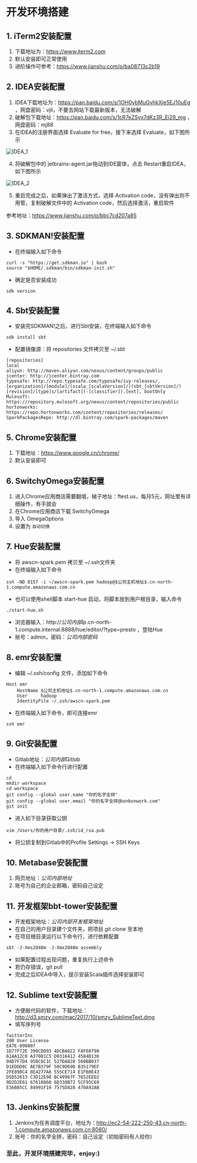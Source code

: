 # 开发环境搭建
## 1. iTerm2安装配置

1. 下载地址为：https://www.iterm2.com
2. 默认安装即可正常使用
3. 进阶操作可参考：https://www.jianshu.com/p/ba08713c2b19

## 2. IDEA安装配置

1. IDEA下载地址为：https://pan.baidu.com/s/1OH0ybMuGvhkXie5EJ10uEg ，网盘密码：vjli，不要去网站下载最新版本，无法破解
2. 破解包下载地址：https://pan.baidu.com/s/1cR7eZSyx7dKz3R_Ei29_mg ，网盘密码：mj88
3. 在IDEA的注册界面选择 Evaluate for free，接下来选择 Evaluate，如下图所示

![IDEA_1](https://github.com/RampageLi/BigData-Notes/blob/master/pics/IDEA_1.png)

4. 将破解包中的 jetbrains-agent.jar拖动到IDE窗体，点击 Restart重启IDEA，如下图所示

![IDEA_2](https://github.com/RampageLi/BigData-Notes/blob/master/pics/IDEA_2.png)

5. 重启完成之后，如果弹出了激活方式，选择 Activation code，没有弹出则不用管，复制破解文件中的 Activation code，然后选择激活，重启软件

参考地址：https://www.jianshu.com/p/bbc7cd207a85

## 3. SDKMAN!安装配置

+ 在终端输入如下命令

```
curl -s "https://get.sdkman.io" | bash
source "$HOME/.sdkman/bin/sdkman-init.sh"
```

+ 确定是否安装成功

```
sdk version
```

## 4. Sbt安装配置

+ 安装完SDKMAN!之后，进行Sbt安装，在终端输入如下命令

```
sdk install sbt
```

+ 配置镜像源：将 repositories 文件拷贝至 ~/.sbt

```
[repositories]
local
aliyun: http://maven.aliyun.com/nexus/content/groups/public
jcenter: http://jcenter.bintray.com
typesafe: http://repo.typesafe.com/typesafe/ivy-releases/, [organization]/[module]/(scala_[scalaVersion]/)(sbt_[sbtVersion]/)[revision]/[type]s/[artifact](-[classifier]).[ext], bootOnly
Mulesoft: https://repository.mulesoft.org/nexus/content/repositories/public
hortonworks: https://repo.hortonworks.com/content/repositories/releases/
SparkPackagesRepo: http://dl.bintray.com/spark-packages/maven
```

## 5. Chrome安装配置

1. 下载地址：https://www.google.cn/chrome/
2. 默认安装即可

## 6. SwitchyOmega安装配置

1. 进入Chrome应用商店需要翻墙，梯子地址：ftest.us，每月5元，网址里有详细操作，有手就会
2. 在Chrome应用商店下载 SwitchyOmega
3. 导入 OmegaOptions
4. 设置为 `自动切换`

## 7. Hue安装配置

+ 将 awscn-spark.pem 拷贝至 ~/.ssh文件夹
+ 在终端输入如下命令

```
ssh -ND 8157 -i ~/awscn-spark.pem hadoop@$公司主机地址$.cn-north-1.compute.amazonaws.com.cn
```

+ 也可以使用shell脚本 start-hue 启动，将脚本放到用户根目录，输入命令

```
./start-hue.sh
```

+ 浏览器输入：http://$公司内部ip$.cn-north-1.compute.internal:8888/hue/editor/?type=presto ，登陆Hue
+ 账号：admin，密码：$公司内部密码$

## 8. emr安装配置

+ 编辑 ~/.ssh/config 文件，添加如下命令

```
Host emr
    HostName $公司主机地址$.cn-north-1.compute.amazonaws.com.cn
    User     hadoop
    IdentityFile ~/.ssh/awscn-spark.pem
```

+ 在终端输入如下命令，即可连接emr

```
ssh emr
```

## 9. Git安装配置

+ Gitlab地址：$公司内部Gitlab$
+ 在终端输入如下命令行进行配置

```
cd
mkdir workspace
cd workspace
git config --global user.name "你的名字全拼"
git config --global user.email "你的名字全拼@bonbonwork.com"
git init
```

+ 进入如下目录获取公钥

```
vim /Users/你的用户目录/.ssh/id_rsa.pub
```

+ 将公钥复制到Gitlab中的Profile Settings -> SSH Keys

## 10. Metabase安装配置

1. 网页地址：$公司内部地址$
2. 账号为自己的企业邮箱，密码自己设定

## 11. 开发框架bbt-tower安装配置

+ 开发框架地址：$公司内部开发框架地址$
+ 在自己的用户目录建个文件夹，把项目 git clone 至本地
+ 在项目根目录运行以下命令行，进行依赖配置

```
sbt -J-Xms2048m -J-Xmx2048m assembly
```

+ 如果配置过程出现问题，重复执行上述命令
+ 若仍存错误，git pull
+ 完成之后IDEA中导入，提示安装Scala插件选择安装即可

## 12. Sublime text安装配置

+ 方便敲代码的软件，下载地址：http://d3.smzy.com/mac/2017/10/smzy_SublimeText.dmg
+ 填写序列号

```
TwitterInc
200 User License
EA7E-890007
1D77F72E 390CDD93 4DCBA022 FAF60790
61AA12C0 A37081C5 D0316412 4584D136
94D7F7D4 95BC8C1C 527DA828 560BB037
D1EDDD8C AE7B379F 50C9D69D B35179EF
2FE898C4 8E4277A8 555CE714 E1FB0E43
D5D52613 C3D12E98 BC49967F 7652EED2
9D2D2E61 67610860 6D338B72 5CF95C69
E36B85CC 84991F19 7575D828 470A92AB
```

## 13. Jenkins安装配置

1. Jenkins为任务调度平台，地址为：http://ec2-54-222-250-43.cn-north-1.compute.amazonaws.com.cn:8080/
2. 账号：你的名字全拼，密码：自己设定（初始密码有人给你)

### 至此，开发环境搭建完毕，enjoy:)  
